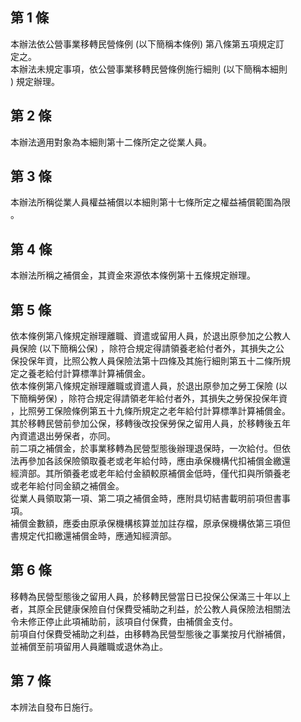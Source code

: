 第 1 條
-------
本辦法依公營事業移轉民營條例 (以下簡稱本條例) 第八條第五項規定訂  
定之。  
本辦法未規定事項，依公營事業移轉民營條例施行細則 (以下簡稱本細則  
) 規定辦理。

第 2 條
-------
本辦法適用對象為本細則第十二條所定之從業人員。

第 3 條
-------
本辦法所稱從業人員權益補償以本細則第十七條所定之權益補償範圍為限  
。

第 4 條
-------
本辦法所稱之補償金，其資金來源依本條例第十五條規定辦理。

第 5 條
-------
依本條例第八條規定辦理離職、資遣或留用人員，於退出原參加之公教人  
員保險 (以下簡稱公保) ，除符合規定得請領養老給付者外，其損失之公  
保投保年資，比照公教人員保險法第十四條及其施行細則第五十二條所規  
定之養老給付計算標準計算補償金。  
依本條例第八條規定辦理離職或資遣人員，於退出原參加之勞工保險 (以  
下簡稱勞保) ，除符合規定得請領老年給付者外，其損失之勞保投保年資  
，比照勞工保險條例第五十九條所規定之老年給付計算標準計算補償金。  
其於移轉民營前參加公保，移轉後改投保勞保之留用人員，於移轉後五年  
內資遣退出勞保者，亦同。  
前二項之補償金，於事業移轉為民營型態後辦理退保時，一次給付。但依  
法再參加各該保險領取養老或老年給付時，應由承保機構代扣補償金繳還  
經濟部。其所領養老或老年給付金額較原補償金低時，僅代扣與所領養老  
或老年給付同金額之補償金。  
從業人員領取第一項、第二項之補償金時，應附具切結書載明前項但書事  
項。  
補償金數額，應委由原承保機構核算並加註存檔，原承保機構依第三項但  
書規定代扣繳還補償金時，應通知經濟部。

第 6 條
-------
移轉為民營型態後之留用人員，於移轉民營當日已投保公保滿三十年以上  
者，其原全民健康保險自付保費受補助之利益，於公教人員保險法相關法  
令未修正停止此項補助前，該項自付保費，由補償金支付。  
前項自付保費受補助之利益，由移轉為民營型態後之事業按月代辦補償，  
並補償至前項留用人員離職或退休為止。

第 7 條
-------
本辨法自發布日施行。

